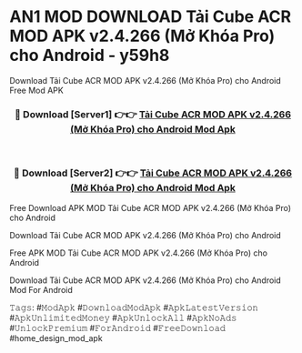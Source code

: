 # AN1 MOD DOWNLOAD Tải Cube ACR MOD APK v2.4.266 (Mở Khóa Pro) cho Android - y59h8
Download Tải Cube ACR MOD APK v2.4.266 (Mở Khóa Pro) cho Android Free Mod APK

<div align="center">
<h3>🔴 Download [Server1] 👉👉 <a href="https://apk-comot.site?title=Tải_Cube_ACR_MOD_APK_v2.4.266_(Mở_Khóa_Pro)_cho_Android">Tải Cube ACR MOD APK v2.4.266 (Mở Khóa Pro) cho Android Mod Apk</a></h3><br>

<h3>🔴 Download [Server2] 👉👉 <a href="https://apk-comot.site?title=Tải_Cube_ACR_MOD_APK_v2.4.266_(Mở_Khóa_Pro)_cho_Android">Tải Cube ACR MOD APK v2.4.266 (Mở Khóa Pro) cho Android Mod Apk</a></h3>
</div>


Free Download APK MOD Tải Cube ACR MOD APK v2.4.266 (Mở Khóa Pro) cho Android

Download Tải Cube ACR MOD APK v2.4.266 (Mở Khóa Pro) cho Android 

Free APK MOD Tải Cube ACR MOD APK v2.4.266 (Mở Khóa Pro) cho Android 

Download Tải Cube ACR MOD APK v2.4.266 (Mở Khóa Pro) cho Android Mod For Android

𝚃𝚊𝚐𝚜: #𝙼𝚘𝚍𝙰𝚙𝚔 #𝙳𝚘𝚠𝚗𝚕𝚘𝚊𝚍𝙼𝚘𝚍𝙰𝚙𝚔 #𝙰𝚙𝚔𝙻𝚊𝚝𝚎𝚜𝚝𝚅𝚎𝚛𝚜𝚒𝚘𝚗 #𝙰𝚙𝚔𝚄𝚗𝚕𝚒𝚖𝚒𝚝𝚎𝚍𝙼𝚘𝚗𝚎𝚢 #𝙰𝚙𝚔𝚄𝚗𝚕𝚘𝚌𝚔𝙰𝚕𝚕 #𝙰𝚙𝚔𝙽𝚘𝙰𝚍𝚜 #𝚄𝚗𝚕𝚘𝚌𝚔𝙿𝚛𝚎𝚖𝚒𝚞𝚖 #𝙵𝚘𝚛𝙰𝚗𝚍𝚛𝚘𝚒𝚍 #𝙵𝚛𝚎𝚎𝙳𝚘𝚠𝚗𝚕𝚘𝚊𝚍 #home_design_mod_apk